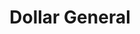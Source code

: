 ---
title: "Dollar General"
url: /easley/dollar-general-gentry-memorial-highway/
shop: variety store
---